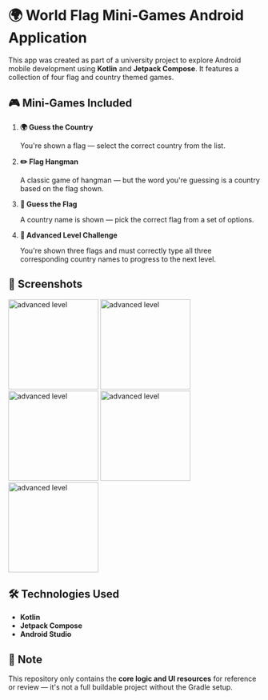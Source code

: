 # 🌍 World Flag Mini-Games Android Application

This app was created as part of a university project to explore Android mobile development using **Kotlin** and **Jetpack Compose**. It features a collection of four flag and country themed games.

## 🎮 Mini-Games Included

1. **🌍 Guess the Country**
    
    You're shown a flag — select the correct country from the list.
    
2. **✏️ Flag Hangman**
    
    A classic game of hangman — but the word you're guessing is a country based on the flag shown.
    
3. **🚩 Guess the Flag**
    
    A country name is shown — pick the correct flag from a set of options.
    
4. **🧠 Advanced Level Challenge**
    
    You're shown three flags and must correctly type all three corresponding country names to progress to the next level.

## 📱 Screenshots

<img width="180" alt="advanced level" src="https://github.com/user-attachments/assets/b04043c9-b5a1-44e0-9cde-babbdfb71d1e" />

<img width="180" alt="advanced level" src="https://github.com/user-attachments/assets/a0098666-4ce3-42be-be2b-9a67adb669d6" />

<img width="180" alt="advanced level" src="https://github.com/user-attachments/assets/1c90cc84-d817-4259-add8-6cf4b4dfcc3b" />

<img width="180" alt="advanced level" src="https://github.com/user-attachments/assets/41702aad-0450-4338-9d93-6a7620f17ad3" />

<img width="180" alt="advanced level" src="https://github.com/user-attachments/assets/32e23683-1bc6-44bf-9b8d-a61984c76011" />

## 🛠️ Technologies Used

- **Kotlin**
- **Jetpack Compose**
- **Android Studio**

## 📂 Note

This repository only contains the **core logic and UI resources** for reference or review — it's not a full buildable project without the Gradle setup.
